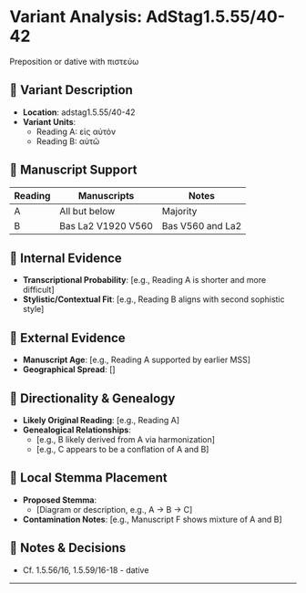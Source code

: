 # Variant Analysis: AdStag1.5.55/40-42

Preposition or dative with πιστεύω


## 📌 Variant Description
- **Location**: adstag1.5.55/40-42
- **Variant Units**: 
  - Reading A: εἰς αὐτὸν
  - Reading B: αὐτῶ

## 🧬 Manuscript Support
| Reading | Manuscripts | Notes |
|--------|-------------|-------|
| A      | All but below | Majority |
| B      | Bas La2 V1920 V560  | Bas V560 and La2 |

## 🧠 Internal Evidence
- **Transcriptional Probability**: [e.g., Reading A is shorter and more difficult]
- **Stylistic/Contextual Fit**: [e.g., Reading B aligns with second sophistic style]

## 🧭 External Evidence
- **Manuscript Age**: [e.g., Reading A supported by earlier MSS]
- **Geographical Spread**: []

## 🔄 Directionality & Genealogy
- **Likely Original Reading**: [e.g., Reading A]
- **Genealogical Relationships**:
  - [e.g., B likely derived from A via harmonization]
  - [e.g., C appears to be a conflation of A and B]

## 🌿 Local Stemma Placement
- **Proposed Stemma**:
  - [Diagram or description, e.g., A → B → C]
- **Contamination Notes**: [e.g., Manuscript F shows mixture of A and B]

## 📝 Notes & Decisions
- Cf. 1.5.56/16, 1.5.59/16-18 - dative

---